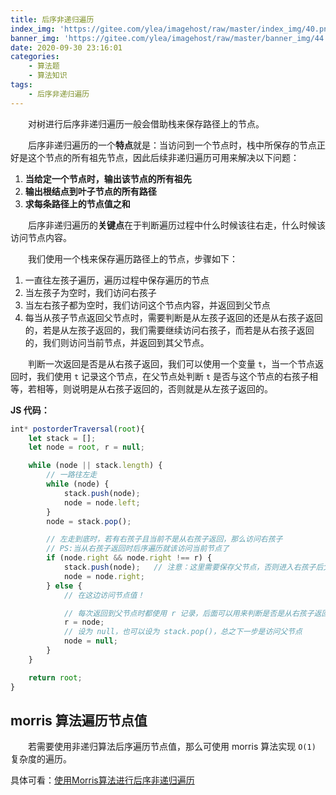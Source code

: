 ```yaml
---
title: 后序非递归遍历
index_img: 'https://gitee.com/ylea/imagehost/raw/master/index_img/40.png'
banner_img: 'https://gitee.com/ylea/imagehost/raw/master/banner_img/44.png'
date: 2020-09-30 23:16:01
categories:
    - 算法题
    - 算法知识
tags:
    - 后序非递归遍历
---
```



&emsp;&emsp;对树进行后序非递归遍历一般会借助栈来保存路径上的节点。



&emsp;&emsp;后序非递归遍历的一个**特点**就是：当访问到一个节点时，栈中所保存的节点正好是这个节点的所有祖先节点，因此后续非递归遍历可用来解决以下问题：

1. **当给定一个节点时，输出该节点的所有祖先**
2. **输出根结点到叶子节点的所有路径**
3. **求每条路径上的节点值之和**



&emsp;&emsp;后序非递归遍历的**关键点**在于判断遍历过程中什么时候该往右走，什么时候该访问节点内容。

&emsp;&emsp;我们使用一个栈来保存遍历路径上的节点，步骤如下：

1. 一直往左孩子遍历，遍历过程中保存遍历的节点
2. 当左孩子为空时，我们访问右孩子
3. 当左右孩子都为空时，我们访问这个节点内容，并返回到父节点
4. 每当从孩子节点返回父节点时，需要判断是从左孩子返回的还是从右孩子返回的，若是从左孩子返回的，我们需要继续访问右孩子，而若是从右孩子返回的，我们则访问当前节点，并返回到其父节点。

&emsp;&emsp;判断一次返回是否是从右孩子返回，我们可以使用一个变量 `t`，当一个节点返回时，我们使用 `t` 记录这个节点，在父节点处判断 `t` 是否与这个节点的右孩子相等，若相等，则说明是从右孩子返回的，否则就是从左孩子返回的。



**JS 代码：**

```js
int* postorderTraversal(root){
    let stack = [];
    let node = root, r = null;

    while (node || stack.length) {
        // 一路往左走
        while (node) {
            stack.push(node);
            node = node.left;
        }
        node = stack.pop();

        // 左走到底时，若有右孩子且当前不是从右孩子返回，那么访问右孩子
        // PS:当从右孩子返回时后序遍历就该访问当前节点了
        if (node.right && node.right !== r) {
            stack.push(node);   // 注意：这里需要保存父节点，否则进入右孩子后父节点就消失了！！
            node = node.right;
        } else {
            // 在这边访问节点值！

            // 每次返回到父节点时都使用 r 记录，后面可以用来判断是否是从右孩子返回的
            r = node;
            // 设为 null，也可以设为 stack.pop()，总之下一步是访问父节点
            node = null;
        }
    }

    return root;
}
```



## morris 算法遍历节点值

&emsp;&emsp;若需要使用非递归算法后序遍历节点值，那么可使用 morris 算法实现 `O(1)` 复杂度的遍历。

具体可看：[使用Morris算法进行后序非递归遍历](https://yleave.top/2020/09/30/%E7%AE%97%E6%B3%95%E9%A2%98/%E8%A7%A3%E7%AD%94/LeetCode/145-%E4%BA%8C%E5%8F%89%E6%A0%91%E7%9A%84%E5%90%8E%E5%BA%8F%E9%81%8D%E5%8E%86/#%E8%A7%A3%E6%B3%952%EF%BC%9Amorris-%E7%AE%97%E6%B3%95)